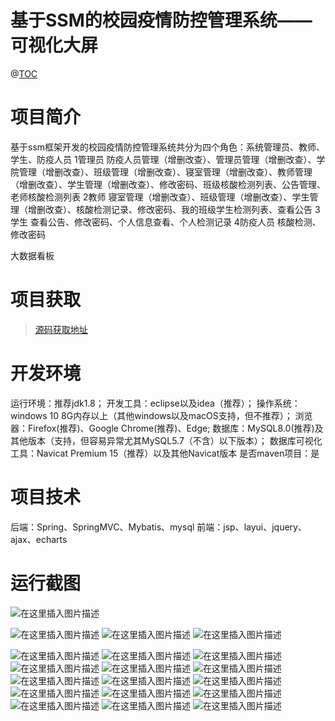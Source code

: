 # 基于SSM的校园疫情防控管理系统——可视化大屏

@[TOC](基于SSM的校园疫情防控管理系统——可视化大屏)

# 项目简介
基于ssm框架开发的校园疫情防控管理系统共分为四个角色：系统管理员、教师、学生、防疫人员
1管理员
防疫人员管理（增删改查）、管理员管理（增删改查）、学院管理（增删改查）、班级管理（增删改查）、寝室管理（增删改查）、教师管理（增删改查）、学生管理（增删改查）、修改密码、班级核酸检测列表、公告管理、老师核酸检测列表
2教师
寝室管理（增删改查）、班级管理（增删改查）、学生管理（增删改查）、核酸检测记录、修改密码、我的班级学生检测列表、查看公告
3学生
查看公告、修改密码、个人信息查看、个人检测记录
4防疫人员
核酸检测、修改密码

大数据看板


 # 项目获取
> [源码获取地址](http://www.manoncode.cn/details?id=98)

 
# 开发环境

运行环境：推荐jdk1.8；
开发工具：eclipse以及idea（推荐）；
操作系统：windows 10 8G内存以上（其他windows以及macOS支持，但不推荐）；
浏览器：Firefox(推荐)、Google Chrome(推荐)、Edge;
数据库：MySQL8.0(推荐)及其他版本（支持，但容易异常尤其MySQL5.7（不含）以下版本）；
数据库可视化工具：Navicat Premium 15（推荐）以及其他Navicat版本
是否maven项目：是


 # 项目技术
 
后端：Spring、SpringMVC、Mybatis、mysql
前端：jsp、layui、jquery、ajax、echarts

 # 运行截图
 ![在这里插入图片描述](https://img-blog.csdnimg.cn/347a6dc712dd4e12815b9620fc948c04.png#pic_center)

 ![在这里插入图片描述](https://img-blog.csdnimg.cn/0d86c0724bcf48089863330ebc115bc1.png#pic_center)
![在这里插入图片描述](https://img-blog.csdnimg.cn/eb80b40826f245cb95b47f1ffb91bc1c.png#pic_center)
![在这里插入图片描述](https://img-blog.csdnimg.cn/ad3a33fddfdb44c5812573b95edd4e45.png#pic_center)

![在这里插入图片描述](https://img-blog.csdnimg.cn/1d146882feed463f97dd043547ccc2d7.png#pic_center)
![在这里插入图片描述](https://img-blog.csdnimg.cn/ec289113df94407ca671f69e7354e00c.png#pic_center)
![在这里插入图片描述](https://img-blog.csdnimg.cn/c6a954eee93c4972b37b567516b33f1a.png#pic_center)
![在这里插入图片描述](https://img-blog.csdnimg.cn/e8910cc6f0354f45a9a17cf3005787d4.png#pic_center)
![在这里插入图片描述](https://img-blog.csdnimg.cn/a092daa8ec584f21924bf1598f128f55.png#pic_center)
![在这里插入图片描述](https://img-blog.csdnimg.cn/9a7285bbac194c5fa8f27ac19d848d04.png#pic_center)
![在这里插入图片描述](https://img-blog.csdnimg.cn/9f49ec42ca8944efa3070cf847108683.png#pic_center)
![在这里插入图片描述](https://img-blog.csdnimg.cn/3d62e960506340cfae8df68c9b495f04.png#pic_center)
![在这里插入图片描述](https://img-blog.csdnimg.cn/d5b51ee1552a47d1bed290826a9e1299.png#pic_center)
![在这里插入图片描述](https://img-blog.csdnimg.cn/03def98207094405b28bcd5933bf4251.png#pic_center)
![在这里插入图片描述](https://img-blog.csdnimg.cn/2e4e190be27b4c28af5b57247d2d92af.png#pic_center)
![在这里插入图片描述](https://img-blog.csdnimg.cn/0eb3682279f748228c764134cba66b28.png#pic_center)
![在这里插入图片描述](https://img-blog.csdnimg.cn/0fe6bed54e0e48b08f5925b68d9411ad.png#pic_center)
![在这里插入图片描述](https://img-blog.csdnimg.cn/d2f7ec51d1954293a3fb5cdb8481548d.png#pic_center)
![在这里插入图片描述](https://img-blog.csdnimg.cn/b0c5af7fa4304fba8678f46e6c3b684c.png#pic_center)

